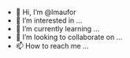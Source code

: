 - 👋 Hi, I’m @lmaufor
- 👀 I’m interested in ...
- 🌱 I’m currently learning ...
- 💞️ I’m looking to collaborate on ...
- 📫 How to reach me ...

<!---
lmaufor/lmaufor is a ✨ special ✨ repository because its `README.md` (this file) appears on your GitHub profile.
You can click the Preview link to take a look at your changes.
--->
